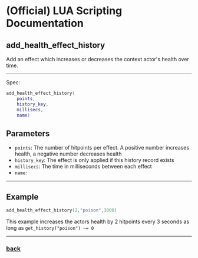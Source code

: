 
# (Official) LUA Scripting Documentation

## add_health_effect_history

Add an effect which increases or decreases the context actor's health over time.

___

Spec:

```lua
add_health_effect_history(
	points,
	history_key,
	millisecs,
	name)
```

## Parameters

- `points`: The number of hitpoints per effect. A positive number increases health, a negative number decreases health
- `history_key`: The effect is only applied if this history record exists
- `millisecs`: The time in milliseconds between each effect
- `name`: 

___

## Example

```lua
add_health_effect_history(2,"poison",3000)
```

This example increases the actors health by 2 hitpoints every 3 seconds as long as `get_history("poison") ~= 0`

___

### [back](../other)
